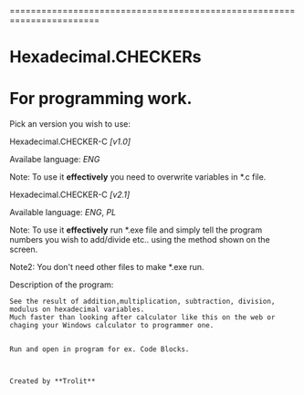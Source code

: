 =======================================================================
# Hexadecimal.CHECKERs #
For **programming** work.
=======================================================================



Pick an version you wish to use:

Hexadecimal.CHECKER-C *[v1.0]*

Availabe language: *ENG*

Note: To use it **effectively** you need to overwrite variables in *.c file.

Hexadecimal.CHECKER-C *[v2.1]*

Available language: *ENG*, *PL*

Note: To use it **effectively** run *.exe file and simply tell the program numbers you wish to add/divide etc.. using the method shown on the screen.

Note2: You don't need other files to make *.exe run. 



Description of the program:
~~~~~~~~~~~~~~~~~
See the result of addition,multiplication, subtraction, division, modulus on hexadecimal variables.
Much faster than looking after calculator like this on the web or chaging your Windows calculator to programmer one.


Run and open in program for ex. Code Blocks.


																Created by **Trolit**

